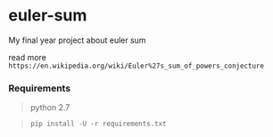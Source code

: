 # euler-sum
My final year project about euler sum

read more `https://en.wikipedia.org/wiki/Euler%27s_sum_of_powers_conjecture`

### Requirements
> python 2.7

> ```pip install -U -r requirements.txt```
